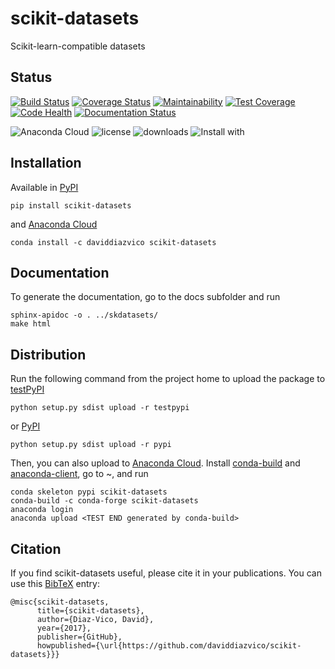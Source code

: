 # scikit-datasets
Scikit-learn-compatible datasets

## Status
[![Build Status](https://travis-ci.org/daviddiazvico/scikit-datasets.svg?branch=master)](https://travis-ci.org/daviddiazvico/scikit-datasets)
[![Coverage Status](https://coveralls.io/repos/github/daviddiazvico/scikit-datasets/badge.svg)](https://coveralls.io/github/daviddiazvico/scikit-datasets)
[![Maintainability](https://api.codeclimate.com/v1/badges/a37c9ee152b41a0cb577/maintainability)](https://codeclimate.com/github/daviddiazvico/scikit-datasets/maintainability)
[![Test Coverage](https://api.codeclimate.com/v1/badges/a37c9ee152b41a0cb577/test_coverage)](https://codeclimate.com/github/daviddiazvico/scikit-datasets/test_coverage)
[![Code Health](https://landscape.io/github/daviddiazvico/scikit-datasets/master/landscape.svg?style=flat)](https://landscape.io/github/daviddiazvico/scikit-datasets/master)
[![Documentation Status](https://readthedocs.org/projects/scikit-datasets/badge/?version=latest)](http://scikit-datasets.readthedocs.io/en/latest/?badge=latest)

![Anaconda Cloud](https://anaconda.org/daviddiazvico/scikit-datasets/badges/version.svg)
![license](https://anaconda.org/daviddiazvico/scikit-datasets/badges/license.svg)
![downloads](https://anaconda.org/daviddiazvico/scikit-datasets/badges/downloads.svg)
![Install with](https://anaconda.org/daviddiazvico/scikit-datasets/badges/installer/conda.svg)

## Installation
Available in [PyPI](https://pypi.python.org/pypi?:action=display&name=scikit-datasets)
```
pip install scikit-datasets
```
and [Anaconda Cloud](https://anaconda.org/daviddiazvico/scikit-datasets)
```
conda install -c daviddiazvico scikit-datasets
```

## Documentation
To generate the documentation, go to the docs subfolder and run
```
sphinx-apidoc -o . ../skdatasets/
make html
```

## Distribution
Run the following command from the project home to upload the package to [testPyPI](https://testpypi.python.org/)
```
python setup.py sdist upload -r testpypi
```
or [PyPI](https://pypi.python.org/)
```
python setup.py sdist upload -r pypi
```
Then, you can also upload to [Anaconda Cloud](https://anaconda.org/). Install [conda-build](https://anaconda.org/anaconda/conda-build) and [anaconda-client](https://anaconda.org/anaconda/anaconda-client), go to ~, and run
```
conda skeleton pypi scikit-datasets
conda-build -c conda-forge scikit-datasets
anaconda login
anaconda upload <TEST END generated by conda-build>
```

## Citation
If you find scikit-datasets useful, please cite it in your publications. You can use this [BibTeX](http://www.bibtex.org/) entry:
```
@misc{scikit-datasets,
      title={scikit-datasets},
      author={Diaz-Vico, David},
      year={2017},
      publisher={GitHub},
      howpublished={\url{https://github.com/daviddiazvico/scikit-datasets}}}
```